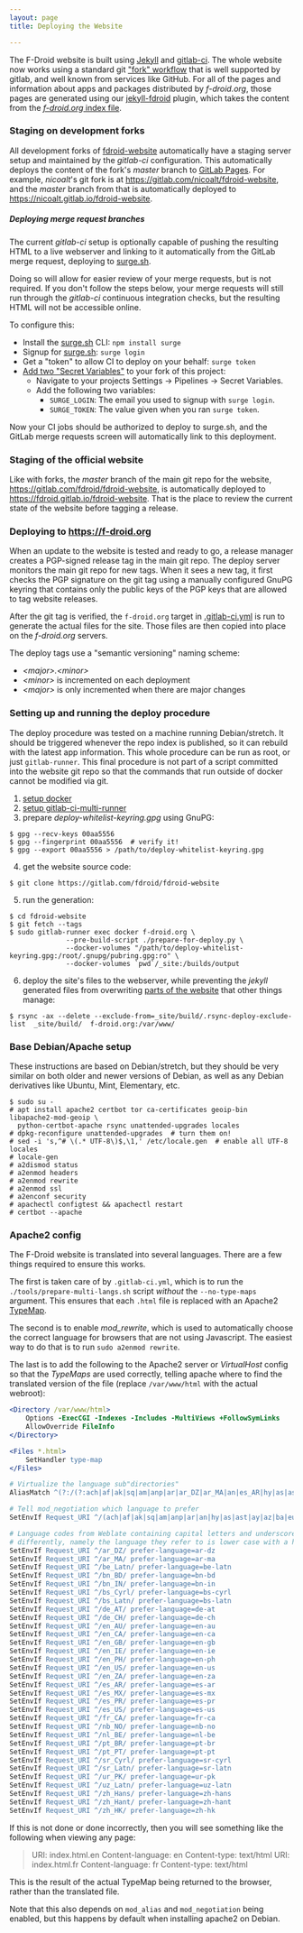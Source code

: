 ```yaml
---
layout: page
title: Deploying the Website

---
```


The F-Droid website is built using [Jekyll](https://jekyllrb.com/) and
[gitlab-ci](https://about.gitlab.com/features/gitlab-ci-cd/).  The
whole website now works using a standard git
["fork" workflow](https://docs.gitlab.com/ce/workflow/forking_workflow.html)
that is well supported by gitlab, and well known from services like
GitHub.  For all of the pages and information about apps and packages
distributed by _f-droid.org_, those pages are generated using our
[jekyll-fdroid](https://gitlab.com/fdroid/jekyll-fdroid) plugin, which
takes the content from the
[_f-droid.org_ index file](https://f-droid.org/repo/index-v1.jar).


### Staging on development forks

All development forks of
[fdroid-website](https://gitlab.com/fdroid/fdroid-website)
automatically have a staging server setup and maintained by the
_gitlab-ci_ configuration.  This automatically deploys the content of
the fork's _master_ branch to
[GitLab Pages](https://pages.gitlab.io/).  For example, _nicoalt_'s
git fork is at <https://gitlab.com/nicoalt/fdroid-website>, and the
_master_ branch from that is automatically deployed to
<https://nicoalt.gitlab.io/fdroid-website>.


##### Deploying merge request branches

The current _gitlab-ci_ setup is optionally capable of pushing the
resulting HTML to a live webserver and linking to it automatically
from the GitLab merge request, deploying to
[surge.sh](https://surge.sh).

Doing so will allow for easier review of your merge requests, but is
not required.  If you don't follow the steps below, your merge
requests will still run through the _gitlab-ci_ continuous integration
checks, but the resulting HTML will not be accessible online.

To configure this:

 * Install the [surge.sh](https://surge.sh) CLI: `npm install surge`
 * Signup for [surge.sh](https://surge.sh): `surge login`
 * Get a "token" to allow CI to deploy on your behalf: `surge token`
 * [Add two "Secret Variables"](https://docs.gitlab.com/ce/ci/variables/README.html#secret-variables) to your fork of this project:
   * Navigate to your projects Settings -> Pipelines -> Secret Variables.
   * Add the following two variables:
     * `SURGE_LOGIN`: The email you used to signup with `surge login`.
     * `SURGE_TOKEN`: The value given when you ran `surge token`.

Now your CI jobs should be authorized to deploy to surge.sh, and the
GitLab merge requests screen will automatically link to this
deployment.


### Staging of the official website

Like with forks, the _master_ branch of the main git repo for the
website, <https://gitlab.com/fdroid/fdroid-website>, is automatically
deployed to <https://fdroid.gitlab.io/fdroid-website>.  That is the
place to review the current state of the website before tagging a
release.


### Deploying to https://f-droid.org

When an update to the website is tested and ready to go, a release
manager creates a PGP-signed release tag in the main git repo.  The
deploy server monitors the main git repo for new tags.  When it sees a
new tag, it first checks the PGP signature on the git tag using a
manually configured GnuPG keyring that contains only the public keys
of the PGP keys that are allowed to tag website releases.

After the git tag is verified, the `f-droid.org` target in
[.gitlab-ci.yml](https://gitlab.com/fdroid/fdroid-website/blob/master/.gitlab-ci.yml)
is run to generate the actual files for the site.  Those files are
then copied into place on the _f-droid.org_ servers.

The deploy tags use a "semantic versioning" naming scheme:

* _\<major>.\<minor>_
* _\<minor>_ is incremented on each deployment
* _\<major>_ is only incremented when there are major changes


### Setting up and running the deploy procedure

The deploy procedure was tested on a machine running Debian/stretch.
It should be triggered whenever the repo index is published, so it can
rebuild with the latest app information.  This whole procedure can be
run as root, or just `gitlab-runner`.  This final procedure is not
part of a script committed into the website git repo so that the
commands that run outside of docker cannot be modified via git.

1. [setup docker](https://docs.docker.com/engine/installation/linux/debian/)
2. [setup gitlab-ci-multi-runner](https://docs.gitlab.com/runner/install/linux-repository.html)
3. prepare _deploy-whitelist-keyring.gpg_ using GnuPG:
```console
$ gpg --recv-keys 00aa5556
$ gpg --fingerprint 00aa5556  # verify it!
$ gpg --export 00aa5556 > /path/to/deploy-whitelist-keyring.gpg
```
4. get the website source code:
```console
$ git clone https://gitlab.com/fdroid/fdroid-website
```
5.  run the generation:
```console
$ cd fdroid-website
$ git fetch --tags
$ sudo gitlab-runner exec docker f-droid.org \
              --pre-build-script ./prepare-for-deploy.py \
              --docker-volumes "/path/to/deploy-whitelist-keyring.gpg:/root/.gnupg/pubring.gpg:ro" \
              --docker-volumes `pwd`/_site:/builds/output
```
6. deploy the site's files to the webserver, while preventing the
   _jekyll_ generated files from overwriting
   [parts of the website](https://gitlab.com/fdroid/fdroid-website/blob/master/.rsync-deploy-exclude-list)
   that other things manage:
```console
$ rsync -ax --delete --exclude-from=_site/build/.rsync-deploy-exclude-list  _site/build/  f-droid.org:/var/www/
```

### Base Debian/Apache setup

These instructions are based on Debian/stretch, but they should be
very similar on both older and newer versions of Debian, as well as
any Debian derivatives like Ubuntu, Mint, Elementary, etc.

```console
$ sudo su -
# apt install apache2 certbot tor ca-certificates geoip-bin libapache2-mod-geoip \
  python-certbot-apache rsync unattended-upgrades locales
# dpkg-reconfigure unattended-upgrades  # turn them on!
# sed -i 's,^# \(.* UTF-8\)$,\1,' /etc/locale.gen  # enable all UTF-8 locales
# locale-gen
# a2dismod status
# a2enmod headers
# a2enmod rewrite
# a2enmod ssl
# a2enconf security
# apachectl configtest && apachectl restart
# certbot --apache
```

### Apache2 config

The F-Droid website is translated into several languages.  There are a
few things required to ensure this works.

The first is taken care of by `.gitlab-ci.yml`, which is to run the
`./tools/prepare-multi-langs.sh` script _without_ the `--no-type-maps`
argument.  This ensures that each `.html` file is replaced with an
Apache2
[TypeMap](https://httpd.apache.org/docs/current/mod/mod_negotiation.html#typemaps).

The second is to enable _mod_rewrite_, which is used to automatically
choose the correct language for browsers that are not using
Javascript.  The easiest way to do that is to run `sudo a2enmod
rewrite`.

The last is to add the following to the Apache2 server or
_VirtualHost_ config so that the _TypeMaps_ are used correctly,
telling apache where to find the translated version of the file
(replace `/var/www/html` with the actual webroot):

```apache
<Directory /var/www/html>
    Options -ExecCGI -Indexes -Includes -MultiViews +FollowSymLinks
    AllowOverride FileInfo
</Directory>

<Files *.html>
    SetHandler type-map
</Files>

# Virtualize the language sub"directories"
AliasMatch ^(?:/(?:ach|af|ak|sq|am|anp|ar|ar_DZ|ar_MA|an|es_AR|hy|as|ast|de_AT|ay|az|ba|eu|bar|be|be_Latn|bn|bn_BD|bn_IN|brx|bs|bs_Cyrl|bs_Latn|br|bg|my|ca|km|ch|chr|hne|cgg|zh|zh_HK|zh_Hans|zh_Hant|ksh|kw|cr|hr|cs|da|doi|nl|nl_BE|dz|en|en_AU|en_CA|en_IE|en_PH|en_ZA|en_GB|en_US|eo|et|fo|fil|fi|frp|fr|fr_CA|fy|fur|ff|gd|gl|ka|de|el|kl|gu|gun|ht|ha|haw|he|hi|hu|is|ig|id|ia|ga|it|ja|jv|kab|kn|ks|csb|kk|rw|tlh|tlh-qaak|kok|ko|ku|ckb|ky|lo|la|lv|li|ln|lt|jbo|nds|lb|mk|mai|mg|ms|ml|mt|mnk|mi|arn|mr|mni|mn|me|mfe|nqo|nah|nap|ne|se|no|nb_NO|nb|nn|ny|oc|or|oj|os|pap|nso|fa|pms|pr|pl|pt|pt_BR|pt_PT|pa|ps|ro|rm|ru|sa|sat|sc|sco|sr|sr_Cyrl|sr_Latn|sh|sn|szl|sd|si|sk|sl|so|son|st|es|es_US|es_MX|es_PR|su|sw|sv|de_CH|tl|tg|ta|tt|te|th|bo|ti|ts|tr|tk|ug|uk|hsb|ur|ur_PK|uz|uz_Latn|ca@valencia|ve|vec|vi|wa|cy|vls|wo|sah|yi|yo|yue|zu)/)?(.*)?$ /var/www/html/$1

# Tell mod_negotiation which language to prefer
SetEnvIf Request_URI ^/(ach|af|ak|sq|am|anp|ar|an|hy|as|ast|ay|az|ba|eu|bar|be|bn|brx|bs|br|bg|my|ca|km|ch|chr|hne|cgg|zh|ksh|kw|cr|hr|cs|da|doi|nl|dz|en|eo|et|fo|fil|fi|frp|fr|fy|fur|ff|gd|gl|ka|de|el|kl|gu|gun|ht|ha|haw|he|hi|hu|is|ig|id|ia|ga|it|ja|jv|kab|kn|ks|csb|kk|rw|tlh|tlh-qaak|kok|ko|ku|ckb|ky|lo|la|lv|li|ln|lt|jbo|nds|lb|mk|mai|mg|ms|ml|mt|mnk|mi|arn|mr|mni|mn|me|mfe|nqo|nah|nap|ne|se|no|nb|nn|ny|oc|or|oj|os|pap|nso|fa|pms|pr|pl|pt|pa|ps|ro|rm|ru|sa|sat|sc|sco|sr|sh|sn|szl|sd|si|sk|sl|so|son|st|es|su|sw|sv|tl|tg|ta|tt|te|th|bo|ti|ts|tr|tk|ug|uk|hsb|ur|uz|ca@valencia|ve|vec|vi|wa|cy|vls|wo|sah|yi|yo|yue|zu)/ prefer-language=$1

# Language codes from Weblate containing capital letters and underscores need to be treated
# differently, namely the language they refer to is lower case with a hyphen
SetEnvIf Request_URI ^/ar_DZ/ prefer-language=ar-dz
SetEnvIf Request_URI ^/ar_MA/ prefer-language=ar-ma
SetEnvIf Request_URI ^/be_Latn/ prefer-language=be-latn
SetEnvIf Request_URI ^/bn_BD/ prefer-language=bn-bd
SetEnvIf Request_URI ^/bn_IN/ prefer-language=bn-in
SetEnvIf Request_URI ^/bs_Cyrl/ prefer-language=bs-cyrl
SetEnvIf Request_URI ^/bs_Latn/ prefer-language=bs-latn
SetEnvIf Request_URI ^/de_AT/ prefer-language=de-at
SetEnvIf Request_URI ^/de_CH/ prefer-language=de-ch
SetEnvIf Request_URI ^/en_AU/ prefer-language=en-au
SetEnvIf Request_URI ^/en_CA/ prefer-language=en-ca
SetEnvIf Request_URI ^/en_GB/ prefer-language=en-gb
SetEnvIf Request_URI ^/en_IE/ prefer-language=en-ie
SetEnvIf Request_URI ^/en_PH/ prefer-language=en-ph
SetEnvIf Request_URI ^/en_US/ prefer-language=en-us
SetEnvIf Request_URI ^/en_ZA/ prefer-language=en-za
SetEnvIf Request_URI ^/es_AR/ prefer-language=es-ar
SetEnvIf Request_URI ^/es_MX/ prefer-language=es-mx
SetEnvIf Request_URI ^/es_PR/ prefer-language=es-pr
SetEnvIf Request_URI ^/es_US/ prefer-language=es-us
SetEnvIf Request_URI ^/fr_CA/ prefer-language=fr-ca
SetEnvIf Request_URI ^/nb_NO/ prefer-language=nb-no
SetEnvIf Request_URI ^/nl_BE/ prefer-language=nl-be
SetEnvIf Request_URI ^/pt_BR/ prefer-language=pt-br
SetEnvIf Request_URI ^/pt_PT/ prefer-language=pt-pt
SetEnvIf Request_URI ^/sr_Cyrl/ prefer-language=sr-cyrl
SetEnvIf Request_URI ^/sr_Latn/ prefer-language=sr-latn
SetEnvIf Request_URI ^/ur_PK/ prefer-language=ur-pk
SetEnvIf Request_URI ^/uz_Latn/ prefer-language=uz-latn
SetEnvIf Request_URI ^/zh_Hans/ prefer-language=zh-hans
SetEnvIf Request_URI ^/zh_Hant/ prefer-language=zh-hant
SetEnvIf Request_URI ^/zh_HK/ prefer-language=zh-hk
```

If this is not done or done incorrectly, then you will see something like the following when viewing any page:

> URI: index.html.en Content-language: en Content-type: text/html URI: index.html.fr Content-language: fr Content-type: text/html 

This is the result of the actual TypeMap being returned to the browser, rather than the translated file.

Note that this also depends on `mod_alias` and `mod_negotiation` being enabled, but this happens by default when
installing apache2 on Debian.
